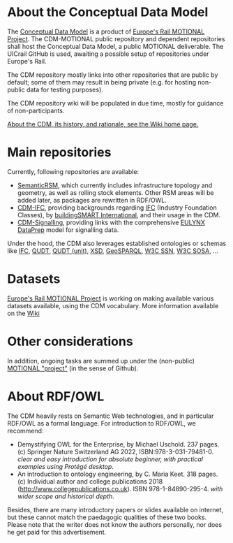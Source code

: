 # About the Conceptual Data Model

The [Conceptual Data Model](https://github.com/UICrail/CDM-MOTIONAL/wiki/01-%E2%80%90-What-is-the-CDM%3F) is a product of [Europe's Rail MOTIONAL Project](https://projects.rail-research.europa.eu/eurail-fp1/).
The CDM-MOTIONAL public repository and dependent repositories shall host the Conceptual Data Model, a public MOTIONAL deliverable.
The UICrail GitHub is used, awaiting a possible setup of repositories under Europe's Rail.

The CDM repository mostly links into other repositories that are public by default; some of them may result in being private (e.g. for hosting non-public data for testing purposes).

The CDM repository wiki will be populated in due time, mostly for guidance of non-participants.

[About the CDM, its history, and rationale, see the Wiki home page.](https://github.com/UICrail/CDM-MOTIONAL/wiki)

# Main repositories
Currently, following repositories are available:
* [SemanticRSM](https://github.com/UICrail/SemanticRSM), which currently includes infrastructure topology and geometry, as well as rolling stock elements. Other RSM areas will be added later, as packages are rewritten in RDF/OWL.
* [CDM-IFC](https://github.com/UICrail/CDM-IFC), providing backgrounds regarding [IFC](https://www.buildingsmart.org/standards/bsi-standards/industry-foundation-classes/) (Industry Foundation Classes), by [buildingSMART International](https://www.buildingsmart.org/), and their usage in the CDM.
* [CDM-Signalling](https://github.com/UICrail/CDM-Signalling), providing links with the comprehensive [EULYNX DataPrep](https://eulynx.eu/resource-hub-dataprep-model/) model for signalling data.

Under the hood, the CDM also leverages established ontologies or schemas like [IFC](https://w3id.org/ifc/IFC4X3_ADD2#), [QUDT](http://qudt.org/schema/qudt/), [QUDT (unit)](https://qudt.org/2.1/vocab/unit/), [XSD](http://www.w3.org/2001/XMLSchema#), [GeoSPARQL](http://www.opengis.net/ont/geosparql), [W3C SSN](https://www.w3.org/ns/ssn/), [W3C SOSA](https://www.w3.org/ns/sosa/), ...

# Datasets

[Europe's Rail MOTIONAL Project](https://projects.rail-research.europa.eu/eurail-fp1/) is working on making available various datasets available, using the CDM vocabulary. More information available on the [Wiki](https://github.com/UICrail/CDM-MOTIONAL/wiki/03-%E2%80%90-Datasets)

# Other considerations

In addition, ongoing tasks are summed up under the (non-public) [MOTIONAL "project"](https://github.com/orgs/UICrail/projects/3) (in the sense of Github).
                                                                                                                              
# About RDF/OWL

The CDM heavily rests on Semantic Web technologies, and in particular RDF/OWL as a formal language. For introduction to RDF/OWL, we recommend:
* Demystifying OWL for the Enterprise, by Michael Uschold. 237 pages. (c) Springer Nature Switzerland AG 2022, ISBN:978-3-031-79481-0. *clear and easy introduction for absolute beginner, with practical examples using Protégé desktop*.
* An introduction to ontology engineering, by C. Maria Keet. 318 pages. (c) Individual author and college publications 2018 (http://www.collegepublications.co.uk). ISBN 978-1-84890-295-4. *with wider scope and historical depth*.

Besides, there are many introductory papers or slides available on internet, but these cannot match the paedagogic qualities of these two books. Please note that the writer does not know the authors personally, nor does he get paid for this advertisement.
